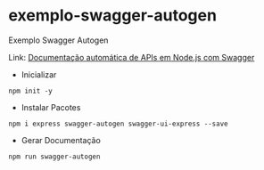 # exemplo-swagger-autogen

Exemplo Swagger Autogen

Link: [Documentação automática de APIs em Node.js com Swagger](https://davibaltar.medium.com/documenta%C3%A7%C3%A3o-autom%C3%A1tica-de-apis-em-node-js-eb03041c643b)

- Inicializar

```npm
npm init -y
```

- Instalar Pacotes

```npm
npm i express swagger-autogen swagger-ui-express --save
```

- Gerar Documentação

```npm
npm run swagger-autogen
```
